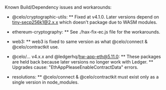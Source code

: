 Known Build/Dependency issues and workarounds:

* @celo/cryptographic-utils:
** Fixed at v4.1.0. Later versions depend on tiny-secp256k1@2.x.x which doesn't package due to WASM modules.

* ethereum-cryptography:
** See ./hax-fix-ec.js file for the workarounds.

* web3:
** web3 is fixed to same version as what @celo/connect & @celo/contractkit use.

* @celo/... v4.x.x and @ledgerhq/hw-app-eth@5.11.0:
** These packages are held back because later versions no longer work with Ledger.
** Upgrades cause: "EthAppPleaseEnableContractData" errors.

* resolutions:
** @celo/connect & @celo/contractkit must exist only as a single version in node_modules.